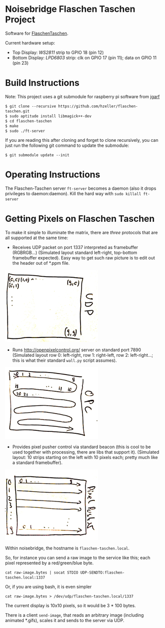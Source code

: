 Noisebridge Flaschen Taschen Project
====================================

Software for [FlaschenTaschen].

Current hardware setup:

 * Top Display: *WS2811* strip to GPIO 18 (pin 12)
 * Bottom Display: *LPD6803* strip: clk on GPIO 17 (pin 11); data on GPIO 11 (pin 23)

Build Instructions
==================

Note: This project uses a git submodule for raspberry pi software from [jgarf](https://github.com/jgarff/rpi_ws281x)

```
$ git clone --recursive https://github.com/hzeller/flaschen-taschen.git
$ sudo aptitude install libmagick++-dev
$ cd flaschen-taschen
$ make
$ sudo ./ft-server
```

If you are reading this after cloning and forget to clone recursively, you can just run the following git command to update the submodule:

```
$ git submodule update --init
```

Operating Instructions
======================

The Flaschen-Taschen server `ft-server` becomes a daemon (also it drops
privileges to daemon:daemon). Kill the hard way with `sudo killall ft-server`

Getting Pixels on Flaschen Taschen
==================================

To make it simple to illuminate the matrix, there are _three_ protocols that
are all supported at the same time:

 * Receives UDP packet on port 1337 interpreted as framebuffer (RGBRGB...)
   (Simulated layout standard left-right, top-bottom framebuffer expected). Easy
   way to get such raw picture is to edit out the header out of *.ppm file.

![](./img/udp.png)

 * Runs http://openpixelcontrol.org/ server on standard port 7890
   (Simulated layout row 0: left-right, row 1: right-left, row 2: left-right...;
   this is what their standard `wall.py` script assumes).

![](./img/opc.png)

 * Provides pixel pusher control via standard beacon (this is cool to be used
   together with processing, there are libs that support it).
   (Simulated layout: 10 strips starting on the left with 10 pixels each;
   pretty much like a standard framebuffer).

![](./img/pixelpusher.png)

Within noisebridge, the hostname is `flaschen-taschen.local`.

So, for instance you can send a raw image to the service like this; each pixel
represented by a red/green/blue byte.

```
cat raw-image.bytes | socat STDIO UDP-SENDTO:flaschen-taschen.local:1337
```

Or, if you are using bash, it is even simpler
```
cat raw-image.bytes > /dev/udp/flaschen-taschen.local/1337
```

The current display is 10x10 pixels, so it would be 3 * 100 bytes.

There is a client `send-image`, that reads an arbitrary image (including
animated *.gifs), scales it and sends to the server via UDP.

[FlaschenTaschen]: https://noisebridge.net/wiki/Flaschen_Taschen
